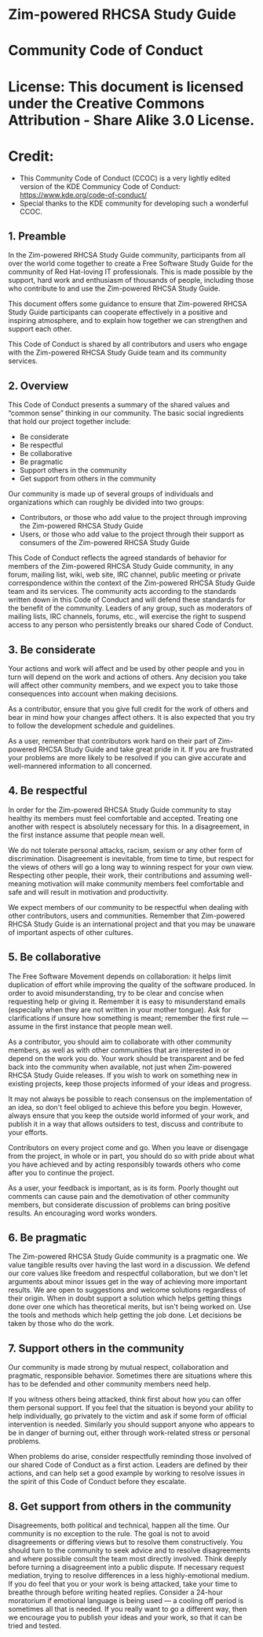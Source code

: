 # Zim-powered RHCSA Study Guide 
# Community Code of Conduct

# License: This document is licensed under the Creative Commons Attribution - Share Alike 3.0 License.
# Credit: 
   * This Community Code of Conduct (CCOC) is a very lightly edited version of the KDE Communicy Code of Conduct: https://www.kde.org/code-of-conduct/
   * Special thanks to the KDE community for developing such a wonderful CCOC.

## 1. Preamble

In the Zim-powered RHCSA Study Guide community, participants from all over the world come together to create a Free Software Study Guide for the community of Red Hat-loving IT professionals. This is made possible by the support, hard work and enthusiasm of thousands of people, including those who contribute to and use the Zim-powered RHCSA Study Guide.

This document offers some guidance to ensure that Zim-powered RHCSA Study Guide participants can cooperate effectively in a positive and inspiring atmosphere, and to explain how together we can strengthen and support each other.

This Code of Conduct is shared by all contributors and users who engage with the Zim-powered RHCSA Study Guide team and its community services.

## 2. Overview

This Code of Conduct presents a summary of the shared values and “common sense” thinking in our community. The basic social ingredients that hold our project together include:
   * Be considerate 
   * Be respectful 
   * Be collaborative 
   * Be pragmatic 
   * Support others in the community 
   * Get support from others in the community 

Our community is made up of several groups of individuals and organizations which can roughly be divided into two groups:
   * Contributors, or those who add value to the project through improving the Zim-powered RHCSA Study Guide
   * Users, or those who add value to the project through their support as consumers of the Zim-powered RHCSA Study Guide

This Code of Conduct reflects the agreed standards of behavior for members of the Zim-powered RHCSA Study Guide community, in any forum, mailing list, wiki, web site, IRC channel, public meeting or private correspondence within the context of the Zim-powered RHCSA Study Guide team and its services. The community acts according to the standards written down in this Code of Conduct and will defend these standards for the benefit of the community. Leaders of any group, such as moderators of mailing lists, IRC channels, forums, etc., will exercise the right to suspend access to any person who persistently breaks our shared Code of Conduct.

## 3. Be considerate

Your actions and work will affect and be used by other people and you in turn will depend on the work and actions of others. Any decision you take will affect other community members, and we expect you to take those consequences into account when making decisions.

As a contributor, ensure that you give full credit for the work of others and bear in mind how your changes affect others. It is also expected that you try to follow the development schedule and guidelines.

As a user, remember that contributors work hard on their part of Zim-powered RHCSA Study Guide and take great pride in it. If you are frustrated your problems are more likely to be resolved if you can give accurate and well-mannered information to all concerned.

## 4. Be respectful

In order for the Zim-powered RHCSA Study Guide community to stay healthy its members must feel comfortable and accepted. Treating one another with respect is absolutely necessary for this. In a disagreement, in the first instance assume that people mean well.

We do not tolerate personal attacks, racism, sexism or any other form of discrimination. Disagreement is inevitable, from time to time, but respect for the views of others will go a long way to winning respect for your own view. Respecting other people, their work, their contributions and assuming well-meaning motivation will make community members feel comfortable and safe and will result in motivation and productivity.

We expect members of our community to be respectful when dealing with other contributors, users and communities. Remember that Zim-powered RHCSA Study Guide is an international project and that you may be unaware of important aspects of other cultures.

## 5. Be collaborative

The Free Software Movement depends on collaboration: it helps limit duplication of effort while improving the quality of the software produced. In order to avoid misunderstanding, try to be clear and concise when requesting help or giving it. Remember it is easy to misunderstand emails (especially when they are not written in your mother tongue). Ask for clarifications if unsure how something is meant; remember the first rule — assume in the first instance that people mean well.

As a contributor, you should aim to collaborate with other community members, as well as with other communities that are interested in or depend on the work you do. Your work should be transparent and be fed back into the community when available, not just when Zim-powered RHCSA Study Guide releases. If you wish to work on something new in existing projects, keep those projects informed of your ideas and progress.

It may not always be possible to reach consensus on the implementation of an idea, so don't feel obliged to achieve this before you begin. However, always ensure that you keep the outside world informed of your work, and publish it in a way that allows outsiders to test, discuss and contribute to your efforts.

Contributors on every project come and go. When you leave or disengage from the project, in whole or in part, you should do so with pride about what you have achieved and by acting responsibly towards others who come after you to continue the project.

As a user, your feedback is important, as is its form. Poorly thought out comments can cause pain and the demotivation of other community members, but considerate discussion of problems can bring positive results. An encouraging word works wonders.

## 6. Be pragmatic

The Zim-powered RHCSA Study Guide community is a pragmatic one. We value tangible results over having the last word in a discussion. We defend our core values like freedom and respectful collaboration, but we don't let arguments about minor issues get in the way of achieving more important results. We are open to suggestions and welcome solutions regardless of their origin. When in doubt support a solution which helps getting things done over one which has theoretical merits, but isn't being worked on. Use the tools and methods which help getting the job done. Let decisions be taken by those who do the work.

## 7. Support others in the community

Our community is made strong by mutual respect, collaboration and pragmatic, responsible behavior. Sometimes there are situations where this has to be defended and other community members need help.

If you witness others being attacked, think first about how you can offer them personal support. If you feel that the situation is beyond your ability to help individually, go privately to the victim and ask if some form of official intervention is needed. Similarly you should support anyone who appears to be in danger of burning out, either through work-related stress or personal problems.

When problems do arise, consider respectfully reminding those involved of our shared Code of Conduct as a first action. Leaders are defined by their actions, and can help set a good example by working to resolve issues in the spirit of this Code of Conduct before they escalate.

## 8. Get support from others in the community

Disagreements, both political and technical, happen all the time. Our community is no exception to the rule. The goal is not to avoid disagreements or differing views but to resolve them constructively. You should turn to the community to seek advice and to resolve disagreements and where possible consult the team most directly involved.
Think deeply before turning a disagreement into a public dispute. If necessary request mediation, trying to resolve differences in a less highly-emotional medium. If you do feel that you or your work is being attacked, take your time to breathe through before writing heated replies. Consider a 24-hour moratorium if emotional language is being used — a cooling off period is sometimes all that is needed. If you really want to go a different way, then we encourage you to publish your ideas and your work, so that it can be tried and tested.


